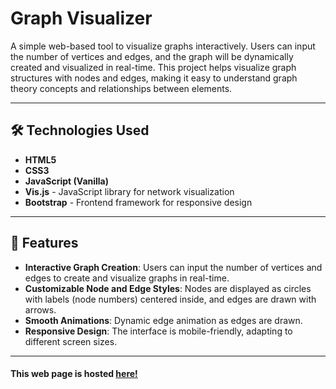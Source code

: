 # Graph Visualizer

A simple web-based tool to visualize graphs interactively. Users can input the number of vertices and edges, and the graph will be dynamically created and visualized in real-time. This project helps visualize graph structures with nodes and edges, making it easy to understand graph theory concepts and relationships between elements.

---

## 🛠 Technologies Used

- **HTML5**
- **CSS3**
- **JavaScript (Vanilla)**
- **Vis.js** - JavaScript library for network visualization
- **Bootstrap** - Frontend framework for responsive design

---

## 🔧 Features

- **Interactive Graph Creation**: Users can input the number of vertices and edges to create and visualize graphs in real-time.
- **Customizable Node and Edge Styles**: Nodes are displayed as circles with labels (node numbers) centered inside, and edges are drawn with arrows.
- **Smooth Animations**: Dynamic edge animation as edges are drawn.
- **Responsive Design**: The interface is mobile-friendly, adapting to different screen sizes.

---

#### This web page is hosted [here!](https://luimas007.github.io//)
